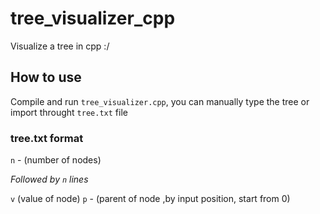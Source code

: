 # tree_visualizer_cpp
Visualize a tree in cpp :/

## How to use

Compile and run `tree_visualizer.cpp`, you can manually type the tree or import throught `tree.txt` file

### tree.txt format
`n` - (number of nodes)
  
*Followed by `n` lines*

`v` (value of node) `p` - (parent of node ,by input position, start from 0)
